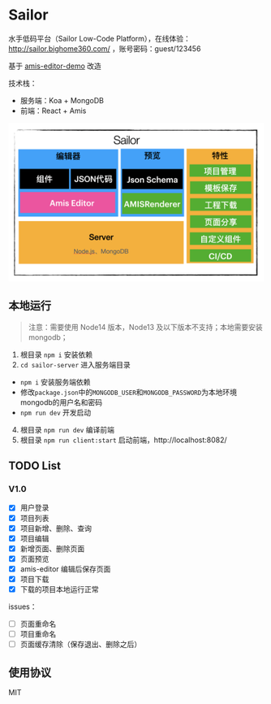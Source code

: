 <!--
 * @Author: atdow
 * @Date: 2021-04-28 14:27:20
 * @LastEditors: null
 * @LastEditTime: 2021-04-28 17:45:54
 * @Description: file content
-->

# Sailor

水手低码平台（Sailor Low-Code Platform），在线体验：http://sailor.bighome360.com/ ，账号密码：guest/123456

基于 [amis-editor-demo](http://aisuda.github.io/amis-editor-demo) 改造

技术栈：

-   服务端：Koa + MongoDB
-   前端：React + Amis

![](./architecture.png)

## 本地运行

> 注意：需要使用 Node14 版本，Node13 及以下版本不支持；本地需要安装mongodb；

1. 根目录 `npm i` 安装依赖
2. `cd sailor-server` 进入服务端目录

-   `npm i` 安装服务端依赖
-   修改`package.json`中的`MONGODB_USER`和`MONGODB_PASSWORD`为本地环境mongodb的用户名和密码
-   `npm run dev` 开发启动

4. 根目录 `npm run dev` 编译前端
5. 根目录 `npm run client:start` 启动前端，http://localhost:8082/

## TODO List

### V1.0

-   [x] 用户登录
-   [x] 项目列表
-   [x] 项目新增、删除、查询
-   [x] 项目编辑
-   [x] 新增页面、删除页面
-   [x] 页面预览
-   [x] amis-editor 编辑后保存页面
-   [x] 项目下载
-   [x] 下载的项目本地运行正常

issues：

-   [ ] 页面重命名
-   [ ] 项目重命名
-   [ ] 页面缓存清除（保存退出、删除之后）

## 使用协议

MIT
